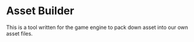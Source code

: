# Asset Builder
This is a tool written for the game engine to pack down asset into our own
asset files. 